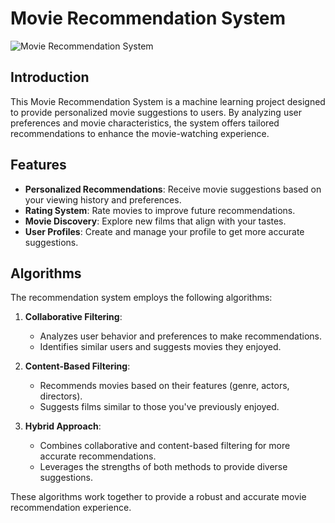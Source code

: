 # Movie Recommendation System

![Movie Recommendation System](https://example.com//Users/rutwikkharmale/Downloads.jpg)

## Introduction

This Movie Recommendation System is a machine learning project designed to provide personalized movie suggestions to users. By analyzing user preferences and movie characteristics, the system offers tailored recommendations to enhance the movie-watching experience.

## Features

- **Personalized Recommendations**: Receive movie suggestions based on your viewing history and preferences.
- **Rating System**: Rate movies to improve future recommendations.
- **Movie Discovery**: Explore new films that align with your tastes.
- **User Profiles**: Create and manage your profile to get more accurate suggestions.

## Algorithms

The recommendation system employs the following algorithms:

1. **Collaborative Filtering**: 
   - Analyzes user behavior and preferences to make recommendations.
   - Identifies similar users and suggests movies they enjoyed.

2. **Content-Based Filtering**:
   - Recommends movies based on their features (genre, actors, directors).
   - Suggests films similar to those you've previously enjoyed.

3. **Hybrid Approach**:
   - Combines collaborative and content-based filtering for more accurate recommendations.
   - Leverages the strengths of both methods to provide diverse suggestions.

These algorithms work together to provide a robust and accurate movie recommendation experience.
